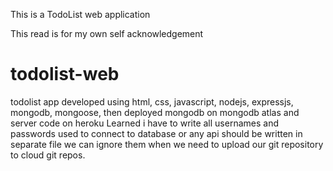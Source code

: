 This is a TodoList web application




































This read is for my own self acknowledgement
# todolist-web
todolist app developed using html, css, javascript, nodejs, expressjs, mongodb, mongoose, then deployed mongodb on mongodb atlas and server code on heroku
Learned i have to write all usernames and passwords used to connect to database or any api should be written in separate file we can ignore them when we need to upload our git repository to cloud git repos.
